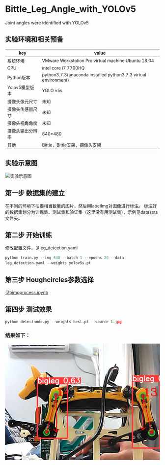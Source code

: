 # Bittle_Leg_Angle_with_YOLOv5
Joint angles were identified with YOLOv5

## 实验环境和相关预备
|key|value|
|----------|----------|
|系统环境|VMware Workstation Pro virtual machine Ubuntu 18.04|
|CPU|intel core i7 7700HQ|
|Python版本|python3.7.3(anaconda installed python3.7.3 virtual environment)|
|Yolov5模型版本|YOLO v5s|
|摄像头像元尺寸|未知|
|摄像头传感器尺寸|未知|
|摄像头视角角度|未知|
|摄像头输出分辨率|640*480|
|其他|Bittle，Bittle支架，摄像头支架|

## 实验示意图
![实验示意图](./%E7%A4%BA%E6%84%8F%E5%9B%BE.png)

## 第一步 数据集的建立
在不同的环境下拍摄相当数量的图片，然后用labelImg对图像进行标注。
标注好的数据集划分为训练集、测试集和验证集（这里没有用测试集），示例见datasets文件夹。

## 第二步 开始训练
修改配置文件，见leg_detection.yaml
``` python
python train.py --img 640 --batch 1 --epochs 20 --data 
leg_detection.yaml --weights yolov5s.pt
```
## 第三步 Houghcircles参数选择
见[bimgprocess.ipynb](./bimgprocess.ipynb)
## 第四步 测试效果
``` python
python detectnode.py --weights best.pt --source 1.jpg
```

### 结果如下：

![实验结果图](./%E7%BB%93%E6%9E%9C%E5%9B%BE.jpg)